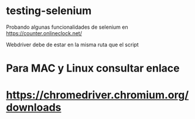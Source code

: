 # testing-selenium
Probando algunas funcionalidades de selenium en https://counter.onlineclock.net/

Webdriver debe de estar en la misma ruta que el script

Para MAC y Linux consultar enlace
===========================================
https://chromedriver.chromium.org/downloads
===========================================
